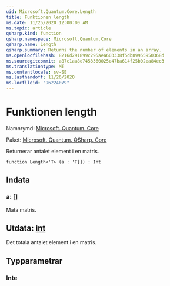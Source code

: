 ```yaml
---
uid: Microsoft.Quantum.Core.Length
title: Funktionen length
ms.date: 11/25/2020 12:00:00 AM
ms.topic: article
qsharp.kind: function
qsharp.namespace: Microsoft.Quantum.Core
qsharp.name: Length
qsharp.summary: Returns the number of elements in an array.
ms.openlocfilehash: 8216d291899c295aea603338f5db89955950368d
ms.sourcegitcommit: a87c1aa8e7453360025e47ba614f25b02ea84ec3
ms.translationtype: MT
ms.contentlocale: sv-SE
ms.lasthandoff: 11/26/2020
ms.locfileid: "96224079"
---
```

# <a name="length-function"></a>Funktionen length

Namnrymd: [Microsoft. Quantum. Core](xref:Microsoft.Quantum.Core)

Paket: [Microsoft. Quantum. QSharp. Core](https://nuget.org/packages/Microsoft.Quantum.QSharp.Core)


Returnerar antalet element i en matris.

```qsharp
function Length<'T> (a : 'T[]) : Int
```


## <a name="input"></a>Indata

### <a name="a--t"></a>a: []

Mata matris.



## <a name="output--int"></a>Utdata: [int](xref:microsoft.quantum.lang-ref.int)

Det totala antalet element i en matris.

## <a name="type-parameters"></a>Typparametrar

### <a name="t"></a>Inte

